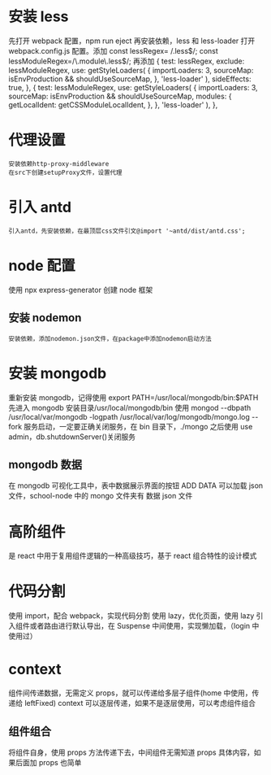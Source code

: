 # 安装 less

先打开 webpack 配置，npm run eject
再安装依赖，less 和 less-loader
打开 webpack.config.js 配置。添加
const lessRegex= /\.less$/;
  const lessModuleRegex=/\.module\.less$/;
再添加
{
test: lessRegex,
exclude: lessModuleRegex,
use: getStyleLoaders(
{
importLoaders: 3,
sourceMap: isEnvProduction && shouldUseSourceMap,
},
'less-loader'
),
sideEffects: true,
},
{
test: lessModuleRegex,
use: getStyleLoaders(
{
importLoaders: 3,
sourceMap: isEnvProduction && shouldUseSourceMap,
modules: {
getLocalIdent: getCSSModuleLocalIdent,
},
},
'less-loader'
),
},

# 代理设置

    安装依赖http-proxy-middleware
    在src下创建setupProxy文件，设置代理

# 引入 antd

    引入antd，先安装依赖，在最顶层css文件引文@import '~antd/dist/antd.css';

# node 配置

使用 npx express-generator 创建 node 框架

## 安装 nodemon

    安装依赖，添加nodemon.json文件，在package中添加nodemon启动方法

# 安装 mongodb

重新安装 mongodb，记得使用 export PATH=/usr/local/mongodb/bin:\$PATH
先进入 mongodb 安装目录/usr/local/mongodb/bin 使用
mongod --dbpath /usr/local/var/mongodb -logpath /usr/local/var/log/mongodb/mongo.log --fork
服务启动，一定要正确关闭服务，在 bin 目录下，./mongo 之后使用 use admin，db.shutdownServer()关闭服务

## mongodb 数据

在 mongodb 可视化工具中，表中数据展示界面的按钮 ADD DATA 可以加载 json 文件，school-node 中的 mongo 文件夹有 数据 json 文件

# 高阶组件

是 react 中用于复用组件逻辑的一种高级技巧，基于 react 组合特性的设计模式

# 代码分割

使用 import，配合 webpack，实现代码分割
使用 lazy，优化页面，使用 lazy 引入组件或者路由进行默认导出，在 Suspense 中间使用，实现懒加载，（login 中使用过）

# context

组件间传递数据，无需定义 props，就可以传递给多层子组件(home 中使用，传递给 leftFixed)
context 可以逐层传递，如果不是逐层使用，可以考虑组件组合

## 组件组合

将组件自身，使用 props 方法传递下去，中间组件无需知道 props 具体内容，如果后面加 props 也简单
